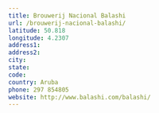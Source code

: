 ```yaml
---
title: Brouwerij Nacional Balashi
url: /brouwerij-nacional-balashi/
latitude: 50.818
longitude: 4.2307
address1: 
address2: 
city: 
state: 
code: 
country: Aruba
phone: 297 854805
website: http://www.balashi.com/balashi/
---
```


